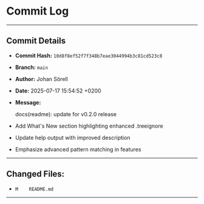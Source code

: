 # Commit Log

---

## Commit Details

- **Commit Hash:**   `10d8f8ef52f7f348b7eae3044994b3c81cd523c8`
- **Branch:**        `main`
- **Author:**        Johan Sörell
- **Date:**          2025-07-17 15:54:52 +0200
- **Message:**

  docs(readme): update for v0.2.0 release

- Add What's New section highlighting enhanced .treeignore
- Update help output with improved description
- Emphasize advanced pattern matching in features

---

## Changed Files:

- `M	README.md`

---
